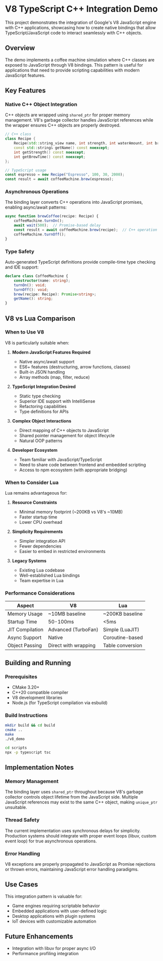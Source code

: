 # V8 TypeScript C++ Integration Demo

This project demonstrates the integration of Google's V8 JavaScript engine with C++ applications, showcasing how to create native bindings that allow TypeScript/JavaScript code to interact seamlessly with C++ objects.

## Overview

The demo implements a coffee machine simulation where C++ classes are exposed to JavaScript through V8 bindings. This pattern is useful for applications that need to provide scripting capabilities with modern JavaScript features.

## Key Features

### Native C++ Object Integration
C++ objects are wrapped using `shared_ptr` for proper memory management. V8's garbage collector handles JavaScript references while the wrapper ensures C++ objects are properly destroyed.

```cpp
// C++ class
class Recipe {
    Recipe(std::string_view name, int strength, int waterAmount, int brewTime);
    const std::string& getName() const noexcept;
    int getStrength() const noexcept;
    int getBrewTime() const noexcept;
};
```

```typescript
// TypeScript usage
const espresso = new Recipe("Espresso", 100, 30, 2000);
const result = await coffeeMachine.brew(espresso);
```

### Asynchronous Operations
The binding layer converts C++ operations into JavaScript promises, enabling async/await patterns:

```typescript
async function brewCoffee(recipe: Recipe) {
    coffeeMachine.turnOn();
    await wait(500);  // Promise-based delay
    const result = await coffeeMachine.brew(recipe);  // C++ operation as Promise
    coffeeMachine.turnOff();
}
```

### Type Safety
Auto-generated TypeScript definitions provide compile-time type checking and IDE support:

```typescript
declare class CoffeeMachine {
    constructor(name: string);
    turnOn(): void;
    turnOff(): void;
    brew(recipe: Recipe): Promise<string>;
    getName(): string;
}
```

## V8 vs Lua Comparison

### When to Use V8

V8 is particularly suitable when:

1. **Modern JavaScript Features Required**
   - Native async/await support
   - ES6+ features (destructuring, arrow functions, classes)
   - Built-in JSON handling
   - Array methods (map, filter, reduce)

2. **TypeScript Integration Desired**
   - Static type checking
   - Superior IDE support with IntelliSense
   - Refactoring capabilities
   - Type definitions for APIs

3. **Complex Object Interactions**
   - Direct mapping of C++ objects to JavaScript
   - Shared pointer management for object lifecycle
   - Natural OOP patterns

4. **Developer Ecosystem**
   - Team familiar with JavaScript/TypeScript
   - Need to share code between frontend and embedded scripting
   - Access to npm ecosystem (with appropriate bridging)

### When to Consider Lua

Lua remains advantageous for:

1. **Resource Constraints**
   - Minimal memory footprint (~200KB vs V8's ~10MB)
   - Faster startup time
   - Lower CPU overhead

2. **Simplicity Requirements**
   - Simpler integration API
   - Fewer dependencies
   - Easier to embed in restricted environments

3. **Legacy Systems**
   - Existing Lua codebase
   - Well-established Lua bindings
   - Team expertise in Lua

### Performance Considerations

| Aspect | V8 | Lua |
|--------|----|----|
| Memory Usage | ~10MB baseline | ~200KB baseline |
| Startup Time | 50-100ms | <5ms |
| JIT Compilation | Advanced (TurboFan) | Simple (LuaJIT) |
| Async Support | Native | Coroutine-based |
| Object Passing | Direct with wrapping | Table conversion |

## Building and Running

### Prerequisites
- CMake 3.20+
- C++20 compatible compiler
- V8 development libraries
- Node.js (for TypeScript compilation via esbuild)

### Build Instructions
```bash
mkdir build && cd build
cmake ..
make
./v8_demo
```

```bash
cd scripts
npx -p typescript tsc
```

## Implementation Notes

### Memory Management
The binding layer uses `shared_ptr` throughout because V8's garbage collector controls object lifetime from the JavaScript side. Multiple JavaScript references may exist to the same C++ object, making `unique_ptr` unsuitable.

### Thread Safety
The current implementation uses synchronous delays for simplicity. Production systems should integrate with proper event loops (libuv, custom event loop) for true asynchronous operations.

### Error Handling
V8 exceptions are properly propagated to JavaScript as Promise rejections or thrown errors, maintaining JavaScript error handling paradigms.

## Use Cases

This integration pattern is valuable for:
- Game engines requiring scriptable behavior
- Embedded applications with user-defined logic
- Desktop applications with plugin systems
- IoT devices with customizable automation

## Future Enhancements

- Integration with libuv for proper async I/O
- Performance profiling integration
